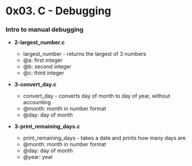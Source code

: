 # 0x03. C - Debugging
### Intro to manual debugging

* **2-largest\_number.c**
  * largest\_number - returns the largest of 3 numbers
  * @a: first integer
  * @b: second integer
  * @c: third integer

* **3-convert\_day.c**
  * convert\_day - converts day of month to day of year, without accounting
  * @month: month in number format
  * @day: day of month

* **3-print\_remaining\_days.c**
  * print\_remaining\_days - takes a date and prints how many days are
  * @month: month in number format
  * @day: day of month
  * @year: year
